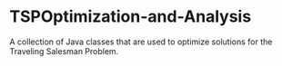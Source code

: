 # TSPOptimization-and-Analysis
A collection of Java classes that are used to optimize solutions for the Traveling Salesman Problem.
